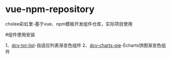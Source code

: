 # vue-npm-repository
cholee彩虹里-基于vue、npm模板开发组件仓库，实际项目使用

#组件使用安装

1、[dcv-txt-list](./dcv-txt-list/README.md)-自适应列表渐变色组件
2、[dcv-charts-pie](./dcv-charts-pie/README.md)-Echarts饼图渐变色组件

